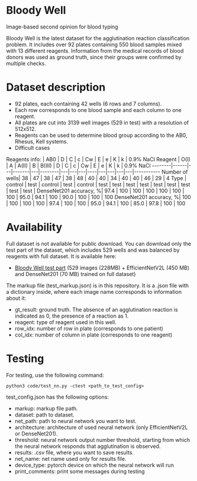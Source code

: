 # Bloody Well
Image-based second opinion for blood typing

Bloody Well is the latest dataset for the agglutination reaction classification problem. It includes over 92 plates containing 550 blood samples mixed with 13 different reagents. Information from the medical records of blood donors was used as ground truth, since their groups were confirmed by multiple checks. 

# Dataset description
* 92 plates, each containing 42 wells (6 rows and 7 columns).
* Each row corresponds to one blood sample and each column to one reagent.
* All plates are cut into 3139 well images (529 in test) with a resolution of 512x512.
* Reagents can be used to determine blood group according to the AB0, Rhesus, Kell systems.
* Difficult cases

Reagents info:
 | AB0 | D | C | c | Cw | E | e | K | k | 0.9% NaCl 
Reagent | O(I) | A | A(II) | B | B(III) | D | C | c | Cw | E | e | K | k | 0.9% NaCl 
--------|------|---|-------|---|--------|---|---|---|----|---|---|---|---|-----------
Number of wells| 38 | 47 | 38 | 47 | 38 | 48 | 40 | 40 | 34 | 40 | 40 | 46 | 29 | 4 
Type | control | test | control | test | control | test | test | test | test | test | test | test | test | test |
DenseNet201 accuracy, %| 97.4 | 100 | 100 | 100 | 100 | 100 | 100 | 95.0 | 94.1 | 100 | 90.0 | 100 | 100 | 100 
DenseNet201 accuracy, %| 100 | 100 | 100 | 100 | 97.4 | 100 | 100 | 95.0 | 94.1 | 100 | 85.0 | 97.8 | 100 | 100 

# Availability

Full dataset is not available for public download. You can download only the test part of the dataset, which includes 529 wells and was balanced by reagents with full dataset. It is available here:
* [Bloody Well test part](https://color.iitp.ru/index.php/s/NMYsd58NbTYcPEH) (529 images (228MB) + EfficientNetV2L (450 MB) and DenseNet201 (70 MB) trained on full dataset)

The markup file (test_markup.json) is in this repository. It is a .json file with a dictionary inside, where each image name corresponds to information about it:
* gt_result: ground truth. The absence of an agglutination reaction is indicated as 0, the presence of a reaction as 1.
* reagent: type of reagent used in this well.
* row_idx: number of row in plate (corresponds to one patient)
* col_idx: number of column in plate (corresponds to one reagent)
# Testing

For testing, use the following command:

```
python3 code/test_nn.py -ctest <path_to_test_config>
```

test_config.json has the following options:
* markup: markup file path.
* dataset: path to dataset.
* net_path: path to neural network you want to test.
* architecture: architecture of used neural network (only EfficientNetV2L or DenseNet201).
* threshold: neural network output number threshold, starting from which the neural network responds that agglutination is observed.
* results: .csv file, where you want to save results.
* net_name: net name used only for results file.
* device_type: pytorch device on which the neural network will run
* print_comments: print some messages during testing
